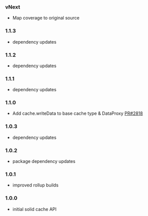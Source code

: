 ### vNext

* Map coverage to original source

### 1.1.3

* dependency updates

### 1.1.2

* dependency updates

### 1.1.1

* dependency updates

### 1.1.0

* Add cache.writeData to base cache type & DataProxy [PR#2818](https://github.com/apollographql/apollo-client/pull/2818)

### 1.0.3

* dependency updates

### 1.0.2

* package dependency updates

### 1.0.1

* improved rollup builds

### 1.0.0

* initial solid cache API

